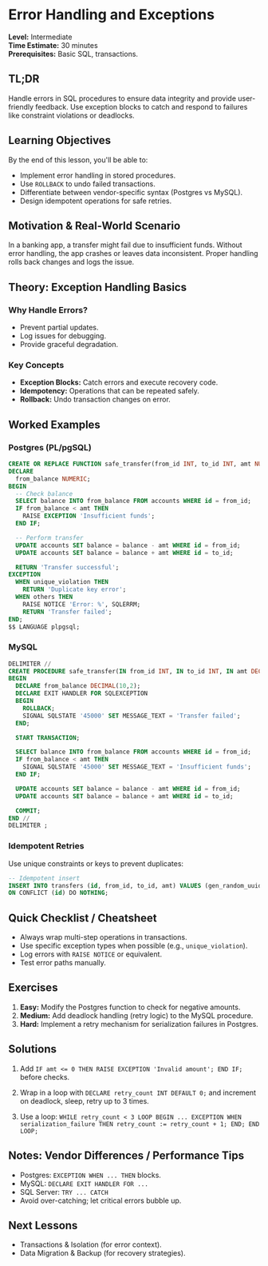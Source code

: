 # Error Handling and Exceptions

**Level:** Intermediate  
**Time Estimate:** 30 minutes  
**Prerequisites:** Basic SQL, transactions.

## TL;DR
Handle errors in SQL procedures to ensure data integrity and provide user-friendly feedback. Use exception blocks to catch and respond to failures like constraint violations or deadlocks.

## Learning Objectives
By the end of this lesson, you'll be able to:
- Implement error handling in stored procedures.
- Use `ROLLBACK` to undo failed transactions.
- Differentiate between vendor-specific syntax (Postgres vs MySQL).
- Design idempotent operations for safe retries.

## Motivation & Real-World Scenario
In a banking app, a transfer might fail due to insufficient funds. Without error handling, the app crashes or leaves data inconsistent. Proper handling rolls back changes and logs the issue.

## Theory: Exception Handling Basics

### Why Handle Errors?
- Prevent partial updates.
- Log issues for debugging.
- Provide graceful degradation.

### Key Concepts
- **Exception Blocks:** Catch errors and execute recovery code.
- **Idempotency:** Operations that can be repeated safely.
- **Rollback:** Undo transaction changes on error.

## Worked Examples

### Postgres (PL/pgSQL)
```sql
CREATE OR REPLACE FUNCTION safe_transfer(from_id INT, to_id INT, amt NUMERIC) RETURNS TEXT AS $$
DECLARE
  from_balance NUMERIC;
BEGIN
  -- Check balance
  SELECT balance INTO from_balance FROM accounts WHERE id = from_id;
  IF from_balance < amt THEN
    RAISE EXCEPTION 'Insufficient funds';
  END IF;

  -- Perform transfer
  UPDATE accounts SET balance = balance - amt WHERE id = from_id;
  UPDATE accounts SET balance = balance + amt WHERE id = to_id;

  RETURN 'Transfer successful';
EXCEPTION
  WHEN unique_violation THEN
    RETURN 'Duplicate key error';
  WHEN others THEN
    RAISE NOTICE 'Error: %', SQLERRM;
    RETURN 'Transfer failed';
END;
$$ LANGUAGE plpgsql;
```

### MySQL
```sql
DELIMITER //
CREATE PROCEDURE safe_transfer(IN from_id INT, IN to_id INT, IN amt DECIMAL(10,2))
BEGIN
  DECLARE from_balance DECIMAL(10,2);
  DECLARE EXIT HANDLER FOR SQLEXCEPTION
  BEGIN
    ROLLBACK;
    SIGNAL SQLSTATE '45000' SET MESSAGE_TEXT = 'Transfer failed';
  END;

  START TRANSACTION;

  SELECT balance INTO from_balance FROM accounts WHERE id = from_id;
  IF from_balance < amt THEN
    SIGNAL SQLSTATE '45000' SET MESSAGE_TEXT = 'Insufficient funds';
  END IF;

  UPDATE accounts SET balance = balance - amt WHERE id = from_id;
  UPDATE accounts SET balance = balance + amt WHERE id = to_id;

  COMMIT;
END //
DELIMITER ;
```

### Idempotent Retries
Use unique constraints or keys to prevent duplicates:
```sql
-- Idempotent insert
INSERT INTO transfers (id, from_id, to_id, amt) VALUES (gen_random_uuid(), 1, 2, 100)
ON CONFLICT (id) DO NOTHING;
```

## Quick Checklist / Cheatsheet
- Always wrap multi-step operations in transactions.
- Use specific exception types when possible (e.g., `unique_violation`).
- Log errors with `RAISE NOTICE` or equivalent.
- Test error paths manually.

## Exercises

1. **Easy:** Modify the Postgres function to check for negative amounts.
2. **Medium:** Add deadlock handling (retry logic) to the MySQL procedure.
3. **Hard:** Implement a retry mechanism for serialization failures in Postgres.

## Solutions

1. Add `IF amt <= 0 THEN RAISE EXCEPTION 'Invalid amount'; END IF;` before checks.

2. Wrap in a loop with `DECLARE retry_count INT DEFAULT 0;` and increment on deadlock, sleep, retry up to 3 times.

3. Use a loop: `WHILE retry_count < 3 LOOP BEGIN ... EXCEPTION WHEN serialization_failure THEN retry_count := retry_count + 1; END; END LOOP;`

## Notes: Vendor Differences / Performance Tips
- Postgres: `EXCEPTION WHEN ... THEN` blocks.
- MySQL: `DECLARE EXIT HANDLER FOR ...`
- SQL Server: `TRY ... CATCH`
- Avoid over-catching; let critical errors bubble up.

## Next Lessons
- Transactions & Isolation (for error context).
- Data Migration & Backup (for recovery strategies).

